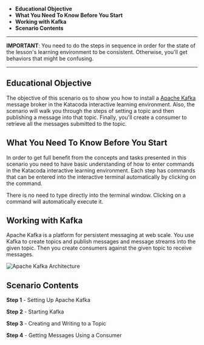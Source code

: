  * **Educational Objective**
 * **What You Need To Know Before You Start**
 * **Working with Kafka**
 * **Scenario Contents**
 
------

**IMPORTANT**: You need to do the steps in sequence in order for the state of the lesson's learning environment to be
consistent. Otherwise, you'll get behaviors that might be confusing.

------
 
## Educational Objective
The objective of this scenario os to show you how to install a [Apache Kafka](https://kafka.apache.org/) message broker in the Katacoda interactive
learning environment. Also, the scenario will walk you through the steps of setting a topic and then publishing a message
into that topic. Finally, you'll create a consumer to retrieve all the messages submitted to the topic.


## What You Need To Know Before You Start
In order to get full benefit from the concepts and tasks presented in this scenario you need to have basic understanding
of how to enter commands in the Katacoda interactive learning environment. Each step has commands that can be entered
into the interactive terminal automatically by clicking on the command.

There is no need to type directly into the terminal window. Clicking on a command will automatically execute it.


## Working with Kafka

Apache Kafka is a platform for persistent messaging at web scale. You use Kafka to create topics and publish messages
and message streams into the given topic. Then you create consumers against the given topic to receive messages.

![Apache Kafka Architecture](https://kafka.apache.org/23/images/kafka-apis.png)

## Scenario Contents

**Step 1** - Setting Up Apache Kafka

**Step 2** - Starting Kafka

**Step 3** - Creating and Writing to a Topic

**Step 4** - Getting Messages Using a Consumer